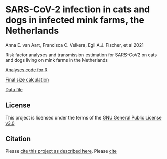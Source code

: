 # SARS-CoV-2 infection in cats and dogs in infected mink farms, the  Netherlands
Anna E. van Aart, Francisca C. Velkers, Egil A.J. Fischer, et al 2021

Risk factor analyses and transmission estimation for SARS-CoV2 on cats and dogs living on mink farms in the Netherlands

[Analyses code for R](ParameterEstimation.R) 

[Final size calculation](FinalSizeFastImplementation.R)

[Data file](/Dataset_hond-katFV20210128EF20210202.xlsx) 


## License

This project is licensed under the terms of the [GNU General Public License v3.0](/LICENSE.md)

## Citation

Please [cite this project as described here](/CITATION.md).
Please [cite](https://github.com/EgilFischer/mink-cat/blob/main/CITATION)
